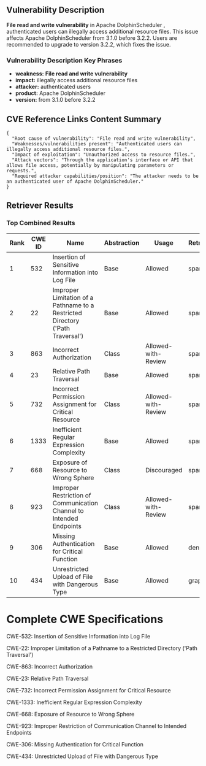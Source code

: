 ## Vulnerability Description
**File read and write vulnerability** in Apache DolphinScheduler , authenticated users can illegally access additional resource files. This issue affects Apache DolphinScheduler from 3.1.0 before 3.2.2. Users are recommended to upgrade to version 3.2.2, which fixes the issue.

### Vulnerability Description Key Phrases
- **weakness:** **File read and write vulnerability**
- **impact:** illegally access additional resource files
- **attacker:** authenticated users
- **product:** Apache DolphinScheduler
- **version:** from 3.1.0 before 3.2.2

## CVE Reference Links Content Summary
```
{
  "Root cause of vulnerability": "File read and write vulnerability",
  "Weaknesses/vulnerabilities present": "Authenticated users can illegally access additional resource files.",
  "Impact of exploitation": "Unauthorized access to resource files.",
  "Attack vectors": "Through the application's interface or API that allows file access, potentially by manipulating parameters or requests.",
  "Required attacker capabilities/position": "The attacker needs to be an authenticated user of Apache DolphinScheduler."
}
```

## Retriever Results

### Top Combined Results

| Rank | CWE ID | Name | Abstraction | Usage  | Retrievers | Individual Scores |
|------|--------|------|-------------|-------|------------|-------------------|
| 1 | 532 | Insertion of Sensitive Information into Log File | Base | Allowed | sparse | 0.218 |
| 2 | 22 | Improper Limitation of a Pathname to a Restricted Directory ('Path Traversal') | Base | Allowed | sparse | 0.213 |
| 3 | 863 | Incorrect Authorization | Class | Allowed-with-Review | sparse | 0.207 |
| 4 | 23 | Relative Path Traversal | Base | Allowed | sparse | 0.206 |
| 5 | 732 | Incorrect Permission Assignment for Critical Resource | Class | Allowed-with-Review | sparse | 0.206 |
| 6 | 1333 | Inefficient Regular Expression Complexity | Base | Allowed | sparse | 0.205 |
| 7 | 668 | Exposure of Resource to Wrong Sphere | Class | Discouraged | sparse | 0.205 |
| 8 | 923 | Improper Restriction of Communication Channel to Intended Endpoints | Class | Allowed-with-Review | sparse | 0.204 |
| 9 | 306 | Missing Authentication for Critical Function | Base | Allowed | dense | 0.526 |
| 10 | 434 | Unrestricted Upload of File with Dangerous Type | Base | Allowed | graph | 0.003 |



# Complete CWE Specifications

CWE-532: Insertion of Sensitive Information into Log File

CWE-22: Improper Limitation of a Pathname to a Restricted Directory ('Path Traversal')

CWE-863: Incorrect Authorization

CWE-23: Relative Path Traversal

CWE-732: Incorrect Permission Assignment for Critical Resource

CWE-1333: Inefficient Regular Expression Complexity

CWE-668: Exposure of Resource to Wrong Sphere

CWE-923: Improper Restriction of Communication Channel to Intended Endpoints

CWE-306: Missing Authentication for Critical Function

CWE-434: Unrestricted Upload of File with Dangerous Type